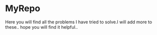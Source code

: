 # MyRepo
Here you will find all the problems I have tried to solve.I will add more to these..
hope you will find it helpful..
